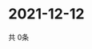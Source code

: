 # 2021-12-12
  共 0条

  <!-- BEGIN -->
  <!-- 最后更新时间Sun Dec 12 2021 12:07:10 GMT+0000 (Coordinated Universal Time) -->
  
  <!-- END -->
  
  